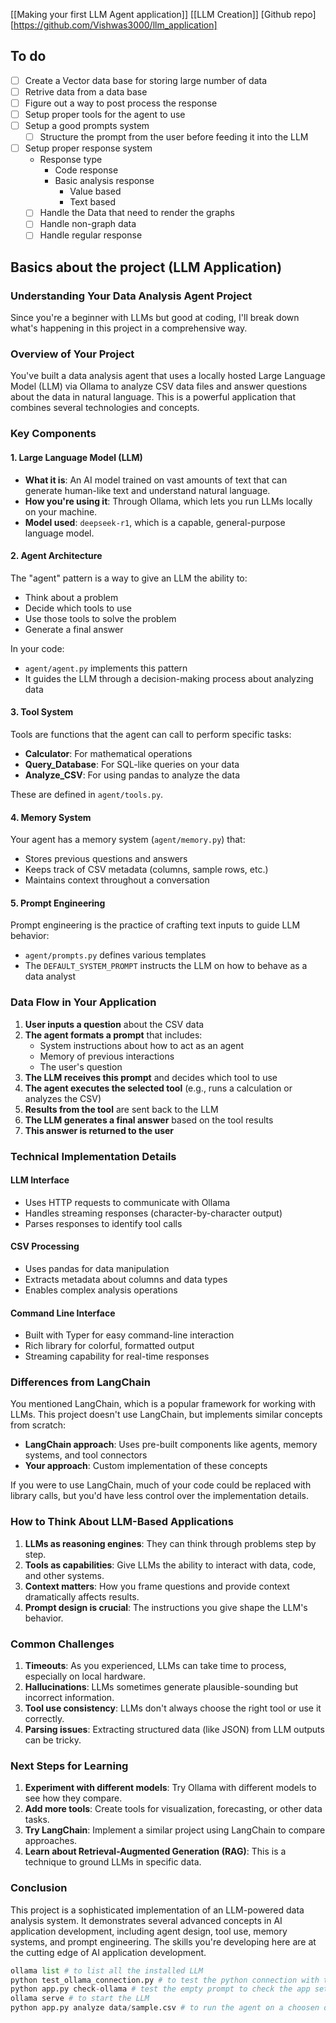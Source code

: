 [[Making your first LLM Agent application]] [[LLM Creation]] 
[Github repo] [https://github.com/Vishwas3000/llm_application]

## To do 
- [ ] Create a Vector data base for storing large number of data
- [ ] Retrive data from a data base 
- [ ] Figure out a way to post process the response
- [ ] Setup proper tools for the agent to use
- [ ] Setup a good prompts system 
	- [ ] Structure the prompt from the user before feeding it into the LLM
- [ ] Setup proper response system 
	- Response type
		- Code response
		- Basic analysis response 
			- Value based
			- Text based
	- [ ] Handle the Data that need to render the graphs
	- [ ] Handle non-graph data
	- [ ] Handle regular response
## Basics about the project (LLM Application)

### Understanding Your Data Analysis Agent Project

Since you're a beginner with LLMs but good at coding, I'll break down what's happening in this project in a comprehensive way.

### Overview of Your Project

You've built a data analysis agent that uses a locally hosted Large Language Model (LLM) via Ollama to analyze CSV data files and answer questions about the data in natural language. This is a powerful application that combines several technologies and concepts.

### Key Components

#### 1. Large Language Model (LLM)

- **What it is**: An AI model trained on vast amounts of text that can generate human-like text and understand natural language.
- **How you're using it**: Through Ollama, which lets you run LLMs locally on your machine.
- **Model used**: `deepseek-r1`, which is a capable, general-purpose language model.

#### 2. Agent Architecture

The "agent" pattern is a way to give an LLM the ability to:

- Think about a problem
- Decide which tools to use
- Use those tools to solve the problem
- Generate a final answer

In your code:

- `agent/agent.py` implements this pattern
- It guides the LLM through a decision-making process about analyzing data

#### 3. Tool System

Tools are functions that the agent can call to perform specific tasks:

- **Calculator**: For mathematical operations
- **Query_Database**: For SQL-like queries on your data
- **Analyze_CSV**: For using pandas to analyze the data

These are defined in `agent/tools.py`.

#### 4. Memory System

Your agent has a memory system (`agent/memory.py`) that:

- Stores previous questions and answers
- Keeps track of CSV metadata (columns, sample rows, etc.)
- Maintains context throughout a conversation

#### 5. Prompt Engineering

Prompt engineering is the practice of crafting text inputs to guide LLM behavior:

- `agent/prompts.py` defines various templates
- The `DEFAULT_SYSTEM_PROMPT` instructs the LLM on how to behave as a data analyst

### Data Flow in Your Application

1. **User inputs a question** about the CSV data
2. **The agent formats a prompt** that includes:
    - System instructions about how to act as an agent
    - Memory of previous interactions
    - The user's question
3. **The LLM receives this prompt** and decides which tool to use
4. **The agent executes the selected tool** (e.g., runs a calculation or analyzes the CSV)
5. **Results from the tool** are sent back to the LLM
6. **The LLM generates a final answer** based on the tool results
7. **This answer is returned to the user**

### Technical Implementation Details

#### LLM Interface

- Uses HTTP requests to communicate with Ollama
- Handles streaming responses (character-by-character output)
- Parses responses to identify tool calls

#### CSV Processing

- Uses pandas for data manipulation
- Extracts metadata about columns and data types
- Enables complex analysis operations

#### Command Line Interface

- Built with Typer for easy command-line interaction
- Rich library for colorful, formatted output
- Streaming capability for real-time responses

### Differences from LangChain

You mentioned LangChain, which is a popular framework for working with LLMs. This project doesn't use LangChain, but implements similar concepts from scratch:

- **LangChain approach**: Uses pre-built components like agents, memory systems, and tool connectors
- **Your approach**: Custom implementation of these concepts

If you were to use LangChain, much of your code could be replaced with library calls, but you'd have less control over the implementation details.

### How to Think About LLM-Based Applications

1. **LLMs as reasoning engines**: They can think through problems step by step.
2. **Tools as capabilities**: Give LLMs the ability to interact with data, code, and other systems.
3. **Context matters**: How you frame questions and provide context dramatically affects results.
4. **Prompt design is crucial**: The instructions you give shape the LLM's behavior.

### Common Challenges

1. **Timeouts**: As you experienced, LLMs can take time to process, especially on local hardware.
2. **Hallucinations**: LLMs sometimes generate plausible-sounding but incorrect information.
3. **Tool use consistency**: LLMs don't always choose the right tool or use it correctly.
4. **Parsing issues**: Extracting structured data (like JSON) from LLM outputs can be tricky.

### Next Steps for Learning

1. **Experiment with different models**: Try Ollama with different models to see how they compare.
2. **Add more tools**: Create tools for visualization, forecasting, or other data tasks.
3. **Try LangChain**: Implement a similar project using LangChain to compare approaches.
4. **Learn about Retrieval-Augmented Generation (RAG)**: This is a technique to ground LLMs in specific data.

### Conclusion

This project is a sophisticated implementation of an LLM-powered data analysis system. It demonstrates several advanced concepts in AI application development, including agent design, tool use, memory systems, and prompt engineering. The skills you're developing here are at the cutting edge of AI application development.


```python
ollama list # to list all the installed LLM
python test_ollama_connection.py # to test the python connection with the deployed ollama LLM
python app.py check-ollama # test the empty prompt to check the app setup with LLM
ollama serve # to start the LLM
python app.py analyze data/sample.csv # to run the agent on a choosen data
``` 
